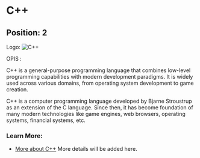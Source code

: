 # C++

## Position: 2

Logo: ![C++](https://www.tiobe.com/wp-content/themes/tiobe/tiobe-index/images/C__.png)

OPIS : 

C++ is a general-purpose programming language that combines low-level programming capabilities with modern development paradigms. It is widely used across various domains, from operating system development to game creation.

C++ is a computer programming language developed by Bjarne Stroustrup as an extension of the C language. Since then, it has become foundation of many modern technologies like game engines, web browsers, operating systems, financial systems, etc.

### Learn More:
- [More about C++](https://www.w3schools.com/cpp/cpp_intro.asp)
More details will be added here.
